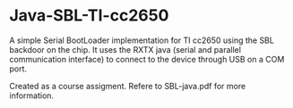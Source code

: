 # Java-SBL-TI-cc2650
A simple Serial BootLoader implementation for TI cc2650 using the SBL backdoor on the chip. It uses the RXTX java (serial and parallel communication interface) to connect to the device through USB on a COM port.

Created as a course assigment. Refere to SBL-java.pdf for more information.
